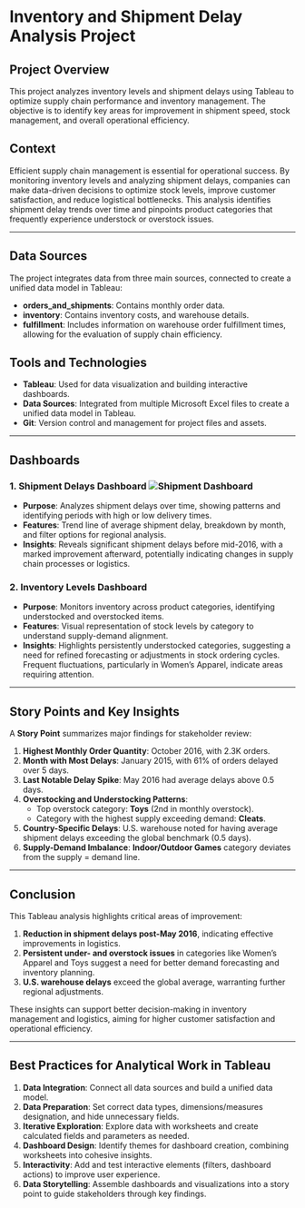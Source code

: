 # Inventory and Shipment Delay Analysis Project

## Project Overview
This project analyzes inventory levels and shipment delays using Tableau to optimize supply chain performance and inventory management. The objective is to identify key areas for improvement in shipment speed, stock management, and overall operational efficiency.

## Context
Efficient supply chain management is essential for operational success. By monitoring inventory levels and analyzing shipment delays, companies can make data-driven decisions to optimize stock levels, improve customer satisfaction, and reduce logistical bottlenecks. This analysis identifies shipment delay trends over time and pinpoints product categories that frequently experience understock or overstock issues.

---

## Data Sources
The project integrates data from three main sources, connected to create a unified data model in Tableau:

   - **orders_and_shipments**: Contains monthly order data.
   - **inventory**: Contains inventory costs, and warehouse details.
   - **fulfillment**: Includes information on warehouse order fulfillment times, allowing for the evaluation of supply chain efficiency.


## Tools and Technologies
- **Tableau**: Used for data visualization and building interactive dashboards.
- **Data Sources**: Integrated from multiple Microsoft Excel files to create a unified data model in Tableau.
- **Git**: Version control and management for project files and assets.

---

## Dashboards
### 1. Shipment Delays Dashboard ![Shipment Dashboard](https://github.com/user-attachments/assets/01f2c621-188b-4400-a89f-729dd16d756a)
   - **Purpose**: Analyzes shipment delays over time, showing patterns and identifying periods with high or low delivery times.
   - **Features**: Trend line of average shipment delay, breakdown by month, and filter options for regional analysis.
   - **Insights**: Reveals significant shipment delays before mid-2016, with a marked improvement afterward, potentially indicating changes in supply chain processes or logistics.
     
### 2. Inventory Levels Dashboard
   - **Purpose**: Monitors inventory across product categories, identifying understocked and overstocked items.
   - **Features**: Visual representation of stock levels by category to understand supply-demand alignment.
   - **Insights**: Highlights persistently understocked categories, suggesting a need for refined forecasting or adjustments in stock ordering cycles. Frequent fluctuations, particularly in Women’s Apparel, indicate areas requiring attention.

---

## Story Points and Key Insights
A **Story Point** summarizes major findings for stakeholder review:
1. **Highest Monthly Order Quantity**: October 2016, with 2.3K orders.
2. **Month with Most Delays**: January 2015, with 61% of orders delayed over 5 days.
3. **Last Notable Delay Spike**: May 2016 had average delays above 0.5 days.
4. **Overstocking and Understocking Patterns**:
   - Top overstock category: **Toys** (2nd in monthly overstock).
   - Category with the highest supply exceeding demand: **Cleats**.
5. **Country-Specific Delays**: U.S. warehouse noted for having average shipment delays exceeding the global benchmark (0.5 days).
6. **Supply-Demand Imbalance**: **Indoor/Outdoor Games** category deviates from the supply = demand line.

---

## Conclusion
This Tableau analysis highlights critical areas of improvement:
1. **Reduction in shipment delays post-May 2016**, indicating effective improvements in logistics.
2. **Persistent under- and overstock issues** in categories like Women’s Apparel and Toys suggest a need for better demand forecasting and inventory planning.
3. **U.S. warehouse delays** exceed the global average, warranting further regional adjustments.

These insights can support better decision-making in inventory management and logistics, aiming for higher customer satisfaction and operational efficiency.

---

## Best Practices for Analytical Work in Tableau
1. **Data Integration**: Connect all data sources and build a unified data model.
2. **Data Preparation**: Set correct data types, dimensions/measures designation, and hide unnecessary fields.
3. **Iterative Exploration**: Explore data with worksheets and create calculated fields and parameters as needed.
4. **Dashboard Design**: Identify themes for dashboard creation, combining worksheets into cohesive insights.
5. **Interactivity**: Add and test interactive elements (filters, dashboard actions) to improve user experience.
6. **Data Storytelling**: Assemble dashboards and visualizations into a story point to guide stakeholders through key findings.
